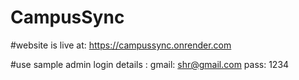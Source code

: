 # CampusSync
#website is live at: https://campussync.onrender.com

#use sample admin login details : gmail: shr@gmail.com 
                                 pass: 1234
